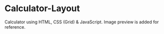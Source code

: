 # Calculator-Layout

Calculator using HTML, CSS (Grid) & JavaScript. Image preview is added for reference.
